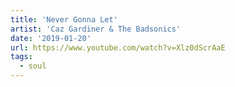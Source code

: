 ```yaml
---
title: 'Never Gonna Let'
artist: 'Caz Gardiner & The Badsonics'
date: '2019-01-20'
url: https://www.youtube.com/watch?v=Xlz0dScrAaE
tags:
  - soul
---
```


